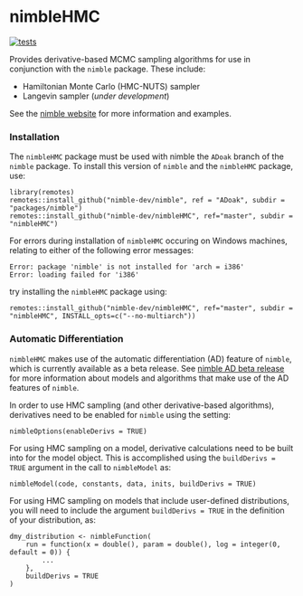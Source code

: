# nimbleHMC

[![tests](https://github.com/nimble-dev/nimbleHMC/workflows/tests/badge.svg)](https://github.com/nimble-dev/nimbleHMC/actions)

Provides derivative-based MCMC sampling algorithms for use in conjunction with the `nimble` package.  These include:

- Hamiltonian Monte Carlo (HMC-NUTS) sampler
- Langevin sampler (*under development*)

See the [nimble website](https://r-nimble.org/) for more information and examples.

<!--
The nimbleHMC package must be used with nimble version XXXX or 
higher. To check the current version number of nimble use `packageVersion("nimble")`. 
-->

### Installation

The `nimbleHMC` package must be used with nimble the `ADoak` branch of the `nimble` package.  To install this version of `nimble` and the `nimbleHMC` package, use:
```
library(remotes)
remotes::install_github("nimble-dev/nimble", ref = "ADoak", subdir = "packages/nimble")
remotes::install_github("nimble-dev/nimbleHMC", ref="master", subdir = "nimbleHMC")
```

For errors during installation of `nimbleHMC` occuring on Windows machines, relating to either of the following error messages:
```
Error: package 'nimble' is not installed for 'arch = i386'
Error: loading failed for 'i386'
```
try installing the `nimbleHMC` package using:
```
remotes::install_github("nimble-dev/nimbleHMC", ref="master", subdir = "nimbleHMC", INSTALL_opts=c("--no-multiarch"))
```


### Automatic Differentiation

`nimbleHMC` makes use of the automatic differentiation (AD) feature of `nimble`, which is currently available as a beta release.  See [nimble AD beta release](https://r-nimble.org/ad-beta) for more information about models and algorithms that make use of the AD features of `nimble`.

In order to use HMC sampling (and other derivative-based algorithms), derivatives need to be enabled for `nimble` using the setting:
```
nimbleOptions(enableDerivs = TRUE)
```

For using HMC sampling on a model, derivative calculations need to be built into for the model object.  This is accomplished using the `buildDerivs = TRUE` argument in the call to `nimbleModel` as:
```
nimbleModel(code, constants, data, inits, buildDerivs = TRUE)
```

For using HMC sampling on models that include user-defined distributions, you will need to include the argument `buildDerivs = TRUE` in the definition of your distribution, as:

```
dmy_distribution <- nimbleFunction(
    run = function(x = double(), param = double(), log = integer(0, default = 0)) {
        ...
    },
    buildDerivs = TRUE
)
```






